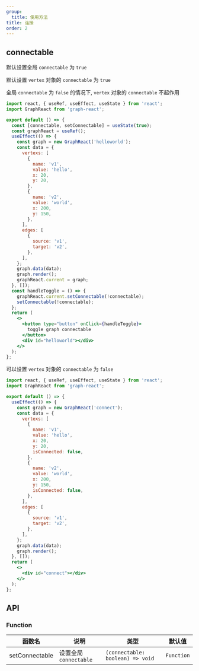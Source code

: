 ```yaml
---
group:
  title: 使用方法
title: 连接
order: 2
---
```


## connectable

默认设置全局 `connectable` 为 `true`

默认设置 `vertex` 对象的 `connectable` 为 `true`

全局 `connectable` 为 `false` 的情况下, `vertex` 对象的 `connectable` 不起作用

```jsx
import react, { useRef, useEffect, useState } from 'react';
import GraphReact from 'graph-react';

export default () => {
  const [connectable, setConnectable] = useState(true);
  const graphReact = useRef();
  useEffect(() => {
    const graph = new GraphReact('helloworld');
    const data = {
      vertexs: [
        {
          name: 'v1',
          value: 'hello',
          x: 20,
          y: 20,
        },
        {
          name: 'v2',
          value: 'world',
          x: 200,
          y: 150,
        },
      ],
      edges: [
        {
          source: 'v1',
          target: 'v2',
        },
      ],
    };
    graph.data(data);
    graph.render();
    graphReact.current = graph;
  }, []);
  const handleToggle = () => {
    graphReact.current.setConnectable(!connectable);
    setConnectable(!connectable);
  };
  return (
    <>
      <button type="button" onClick={handleToggle}>
        toggle graph connectable
      </button>
      <div id="helloworld"></div>
    </>
  );
};
```

可以设置 `vertex` 对象的 `connectable` 为 `false`

```jsx
import react, { useRef, useEffect, useState } from 'react';
import GraphReact from 'graph-react';

export default () => {
  useEffect(() => {
    const graph = new GraphReact('connect');
    const data = {
      vertexs: [
        {
          name: 'v1',
          value: 'hello',
          x: 20,
          y: 20,
          isConnected: false,
        },
        {
          name: 'v2',
          value: 'world',
          x: 200,
          y: 150,
          isConnected: false,
        },
      ],
      edges: [
        {
          source: 'v1',
          target: 'v2',
        },
      ],
    };
    graph.data(data);
    graph.render();
  }, []);
  return (
    <>
      <div id="connect"></div>
    </>
  );
};
```

## API

### Function

<!-- prettier-ignore-start -->
| 函数名 | 说明 | 类型 | 默认值 |
| ----- | ---- | ---- | ----- |
| setConnectable | 设置全局 `connectable` | `(connectable: boolean) => void` | `Function` |
<!-- prettier-ignore-end -->
